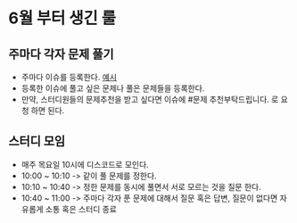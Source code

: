 # 6월 부터 생긴 룰

## 주마다 각자 문제 풀기 
- 주마다 이슈를 등록한다. [예시](https://github.com/daily-coding-ps/ps/issues/146)
- 등록한 이슈에 풀고 싶은 문제나 풀은 문제들을 등록한다.
- 만약, 스터디원들의 문제추천을 받고 싶다면 이슈에 #문제 추천부탁드립니다. 로 요청 하면 된다.

## 스터디 모임 
- 매주 목요일 10시에 디스코드로 모인다.
- 10:00 ~ 10:10 -> 같이 풀 문제를 정한다.
- 10:10 ~ 10:40 -> 정한 문제를 동시에 풀면서 서로 모르는 것을 질문 한다.
- 10:40 ~ 11:00 -> 주마다 각자 푼 문제에 대해서 질문 혹은 답변, 질문이 없다면 자유롭게 소통 혹은 스터디 종료 
